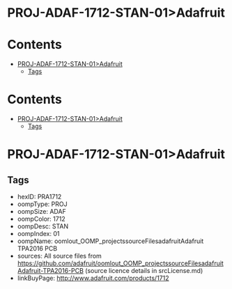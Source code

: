 
PROJ-ADAF-1712-STAN-01>Adafruit
===============================

Contents
========

* [PROJ-ADAF-1712-STAN-01>Adafruit](#proj-adaf-1712-stan-01adafruit)
	* [Tags](#tags)

Contents
========

* [PROJ-ADAF-1712-STAN-01>Adafruit](#proj-adaf-1712-stan-01adafruit)
	* [Tags](#tags)

# PROJ-ADAF-1712-STAN-01>Adafruit

## Tags

- hexID: PRA1712
- oompType: PROJ
- oompSize: ADAF
- oompColor: 1712
- oompDesc: STAN
- oompIndex: 01
- oompName: oomlout_OOMP_projectssourceFilesadafruitAdafruit TPA2016 PCB
- sources: All source files from https://github.com/adafruit/oomlout_OOMP_projectssourceFilesadafruitAdafruit-TPA2016-PCB (source licence details in srcLicense.md)
- linkBuyPage: http://www.adafruit.com/products/1712
